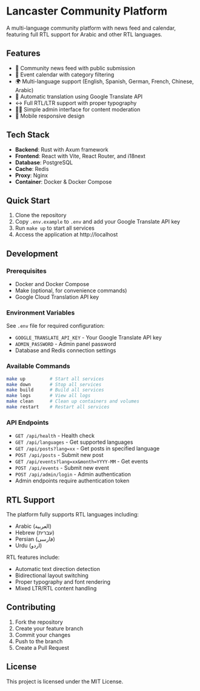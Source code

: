 # Lancaster Community Platform

A multi-language community platform with news feed and calendar, featuring full RTL support for Arabic and other RTL languages.

## Features

- 📰 Community news feed with public submission
- 📅 Event calendar with category filtering
- 🌍 Multi-language support (English, Spanish, German, French, Chinese, Arabic)
- 🔄 Automatic translation using Google Translate API
- ↔️ Full RTL/LTR support with proper typography
- 👨‍💼 Simple admin interface for content moderation
- 📱 Mobile responsive design

## Tech Stack

- **Backend**: Rust with Axum framework
- **Frontend**: React with Vite, React Router, and i18next
- **Database**: PostgreSQL
- **Cache**: Redis
- **Proxy**: Nginx
- **Container**: Docker & Docker Compose

## Quick Start

1. Clone the repository
2. Copy `.env.example` to `.env` and add your Google Translate API key
3. Run `make up` to start all services
4. Access the application at http://localhost

## Development

### Prerequisites

- Docker and Docker Compose
- Make (optional, for convenience commands)
- Google Cloud Translation API key

### Environment Variables

See `.env` file for required configuration:

- `GOOGLE_TRANSLATE_API_KEY` - Your Google Translate API key
- `ADMIN_PASSWORD` - Admin panel password
- Database and Redis connection settings

### Available Commands

```bash
make up         # Start all services
make down       # Stop all services
make build      # Build all services
make logs       # View all logs
make clean      # Clean up containers and volumes
make restart    # Restart all services
```

### API Endpoints

- `GET /api/health` - Health check
- `GET /api/languages` - Get supported languages
- `GET /api/posts?lang=xx` - Get posts in specified language
- `POST /api/posts` - Submit new post
- `GET /api/events?lang=xx&month=YYYY-MM` - Get events
- `POST /api/events` - Submit new event
- `POST /api/admin/login` - Admin authentication
- Admin endpoints require authentication token

## RTL Support

The platform fully supports RTL languages including:

- Arabic (العربية)
- Hebrew (עברית)
- Persian (فارسی)
- Urdu (اردو)

RTL features include:

- Automatic text direction detection
- Bidirectional layout switching
- Proper typography and font rendering
- Mixed LTR/RTL content handling

## Contributing

1. Fork the repository
2. Create your feature branch
3. Commit your changes
4. Push to the branch
5. Create a Pull Request

## License

This project is licensed under the MIT License.
